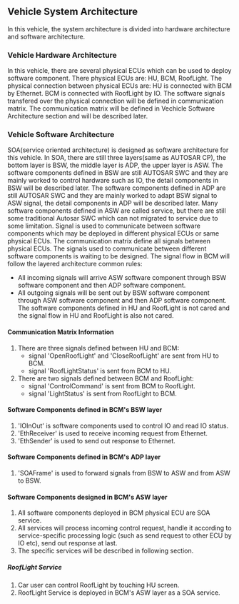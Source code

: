 ## Vehicle System Architecture
In this vehicle, the system architecture is divided into hardware architecture and software architecture.

### Vehicle Hardware Architecture
In this vehicle, there are several physical ECUs which can be used to deploy software component. 
There physical ECUs are: HU, BCM, RoofLight. 
The physical connection between physical ECUs are: HU is connected with BCM by Ethernet. BCM is connected with RoofLight by IO.
The software signals transfered over the physical connection will be defined in communication matrix. 
The communication matrix will be defined in Vechicle Software Architecture section and will be described later.

### Vehicle Software Architecture
SOA(service oriented architecture) is designed as software architecture for this vehicle. 
In SOA, there are still three layers(same as AUTOSAR CP), the bottom layer is BSW, the middle layer is ADP, the upper layer is ASW.
The software components defined in BSW are still AUTOSAR SWC and they are mainly worked to control hardware such as IO, the detail components in BSW will be described later.
The software components defined in ADP are still AUTOSAR SWC  and they are mainly worked to adapt BSW signal to ASW signal, the detail components in ADP will be described later.
Many software components defined in ASW are called service, but there are still some traditional Autosar SWC which can not migrated to service due to some limitation.
Signal is used to communicate between software components which may be deployed in different physical ECUs or same physical ECUs.
The communication matrix define all signals between physical ECUs.
The signals used to communicate between different software components is waiting to be designed.
The signal flow in BCM will follow the layered architecture common rules: 
* All incoming signals will arrive ASW software component through BSW software component and then ADP software component.
* All outgoing signals will be sent out by BSW software component through ASW software component and then ADP software component.
The software components defined in HU and RoofLight is not cared and the signal flow in HU and RoofLight is also not cared.

#### Communication Matrix Information
1. There are three signals defined between HU and BCM:
   - signal 'OpenRoofLight' and 'CloseRoofLight' are sent from HU to BCM.
   - signal 'RoofLightStatus' is sent from BCM to HU.
2. There are two signals defined between BCM and RoofLight:
   - signal 'ControlCommand' is sent from BCM to RoofLight.
   - signal 'LightStatus' is sent from RoofLight to BCM.
     
#### Software Components defined in BCM's BSW layer
1. 'IOInOut' is software components used to control IO and read IO status.
2. 'EthReceiver' is used to receive incoming request from Ethernet.
3. 'EthSender' is used to send out response to Ethernet.

#### Software Components defined in BCM's ADP layer
1. 'SOAFrame' is used to forward signals from BSW to ASW and from ASW to BSW.

#### Software Components designed in BCM's ASW layer
1. All software components deployed in BCM physical ECU are SOA service.
2. All services will process incoming control request, handle it according to service-specific processing logic (such as send request to other ECU by IO etc), send out response at last.
3. The specific services will be described in following section.

##### RoofLight Service
1. Car user can control RoofLight by touching HU screen.
2. RoofLight Service is deployed in BCM's ASW layer as a SOA service.
